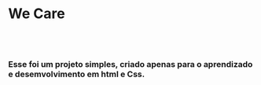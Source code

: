 <H1>We Care</h1>
<br>
<br>
<h3>Esse foi um projeto simples, criado apenas para o aprendizado e desemvolvimento em html e Css.</h3>
